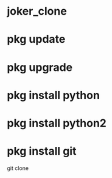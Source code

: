 # joker_clone
# pkg update
# pkg upgrade
# pkg install python
# pkg install python2
# pkg install git
git clone 
